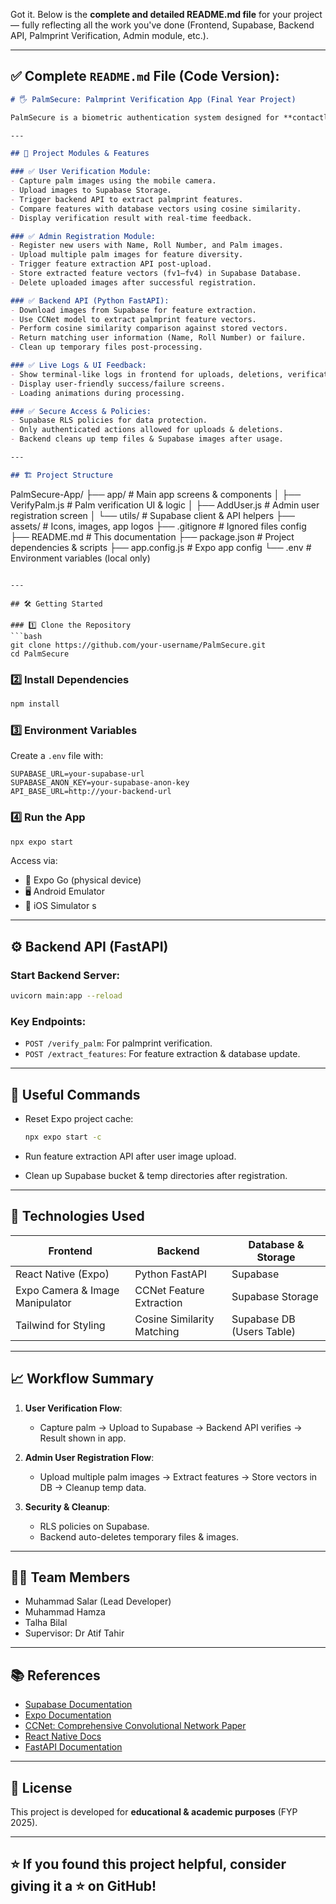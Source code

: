 Got it. Below is the **complete and detailed README.md file** for your project — fully reflecting all the work you've done (Frontend, Supabase, Backend API, Palmprint Verification, Admin module, etc.).

---

## ✅ Complete `README.md` File (Code Version):

```markdown
# 🖐️ PalmSecure: Palmprint Verification App (Final Year Project)

PalmSecure is a biometric authentication system designed for **contactless palmprint verification**. This project leverages **React Native (Expo)** for the mobile frontend, **Supabase** for database & storage management, and a **Python-based CCNet model backend** for feature extraction & identity verification.

---

## 📲 Project Modules & Features

### ✅ User Verification Module:
- Capture palm images using the mobile camera.
- Upload images to Supabase Storage.
- Trigger backend API to extract palmprint features.
- Compare features with database vectors using cosine similarity.
- Display verification result with real-time feedback.

### ✅ Admin Registration Module:
- Register new users with Name, Roll Number, and Palm images.
- Upload multiple palm images for feature diversity.
- Trigger feature extraction API post-upload.
- Store extracted feature vectors (fv1–fv4) in Supabase Database.
- Delete uploaded images after successful registration.

### ✅ Backend API (Python FastAPI):
- Download images from Supabase for feature extraction.
- Use CCNet model to extract palmprint feature vectors.
- Perform cosine similarity comparison against stored vectors.
- Return matching user information (Name, Roll Number) or failure.
- Clean up temporary files post-processing.

### ✅ Live Logs & UI Feedback:
- Show terminal-like logs in frontend for uploads, deletions, verifications.
- Display user-friendly success/failure screens.
- Loading animations during processing.

### ✅ Secure Access & Policies:
- Supabase RLS policies for data protection.
- Only authenticated actions allowed for uploads & deletions.
- Backend cleans up temp files & Supabase images after usage.

---

## 🏗️ Project Structure

```

PalmSecure-App/
├── app/                         # Main app screens & components
│   ├── VerifyPalm.js             # Palm verification UI & logic
│   ├── AddUser.js                # Admin user registration screen
│   └── utils/                    # Supabase client & API helpers
├── assets/                       # Icons, images, app logos
├── .gitignore                    # Ignored files config
├── README.md                     # This documentation
├── package.json                  # Project dependencies & scripts
├── app.config.js                 # Expo app config
└── .env                          # Environment variables (local only)

````

---

## 🛠️ Getting Started

### 1️⃣ Clone the Repository
```bash
git clone https://github.com/your-username/PalmSecure.git
cd PalmSecure
````

### 2️⃣ Install Dependencies

```bash
npm install
```

### 3️⃣ Environment Variables

Create a `.env` file with:

```
SUPABASE_URL=your-supabase-url
SUPABASE_ANON_KEY=your-supabase-anon-key
API_BASE_URL=http://your-backend-url
```

### 4️⃣ Run the App

```bash
npx expo start
```

Access via:

* 📱 Expo Go (physical device)
* 🖥️ Android Emulator
* 🍏 iOS Simulator s

---

## ⚙️ Backend API (FastAPI)

### Start Backend Server:

```bash
uvicorn main:app --reload
```

### Key Endpoints:

* `POST /verify_palm`: For palmprint verification.
* `POST /extract_features`: For feature extraction & database update.

---

## 🧹 Useful Commands

* Reset Expo project cache:

  ```bash
  npx expo start -c
  ```
* Run feature extraction API after user image upload.
* Clean up Supabase bucket & temp directories after registration.

---

## 📝 Technologies Used

| Frontend                        | Backend                    | Database & Storage        |
| ------------------------------- | -------------------------- | ------------------------- |
| React Native (Expo)             | Python FastAPI             | Supabase                  |
| Expo Camera & Image Manipulator | CCNet Feature Extraction   | Supabase Storage          |
| Tailwind for Styling            | Cosine Similarity Matching | Supabase DB (Users Table) |

---

## 📈 Workflow Summary

1. **User Verification Flow**:

   * Capture palm → Upload to Supabase → Backend API verifies → Result shown in app.

2. **Admin User Registration Flow**:

   * Upload multiple palm images → Extract features → Store vectors in DB → Cleanup temp data.

3. **Security & Cleanup**:

   * RLS policies on Supabase.
   * Backend auto-deletes temporary files & images.

---

## 🧑‍💻 Team Members

* Muhammad Salar (Lead Developer)
* Muhammad Hamza
* Talha Bilal
* Supervisor: Dr Atif Tahir

---

## 📚 References

* [Supabase Documentation](https://supabase.com/docs)
* [Expo Documentation](https://docs.expo.dev/)
* [CCNet: Comprehensive Convolutional Network Paper](https://arxiv.org/abs/1810.11786)
* [React Native Docs](https://reactnative.dev/docs/getting-started)
* [FastAPI Documentation](https://fastapi.tiangolo.com/)

---

## 📃 License

This project is developed for **educational & academic purposes** (FYP 2025).

---

## ⭐ If you found this project helpful, consider giving it a ⭐ on GitHub!


